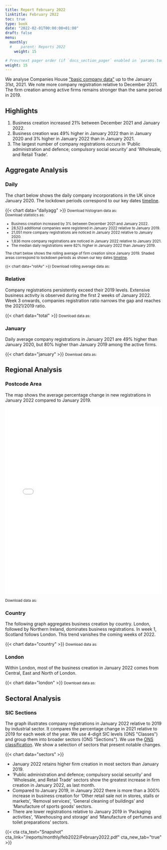 ```yaml
---
title: Report February 2022
linktitle: February 2022
toc: true
type: book
date: "2022-02-01T00:00:00+01:00"
draft: false
menu:
  monthly:
  #    parent: Reports 2022
    weight: 15

# Prev/next pager order (if `docs_section_pager` enabled in `params.toml`)
weight: 15
---
```



We analyse Companies House ["basic company data"](http://download.companieshouse.gov.uk/en_output.html) up to the January 31st, 2021. We note more company registration relative to December 2021. The firm creation among active firms remains stronger than the same period in 2019.

## <i class="far fa-lightbulb"></i>  <span class="ml-1">Highlights</span>
1. Business creation increased 21% between December 2021 and January 2022.
2. Business creation was 49% higher in January 2022 than in January 2020 and 3% higher in January 2022 than in January 2021.
3. The largest number of company registrations occurs in ‘Public administration and defence; compulsory social security’ and ‘Wholesale, and Retail Trade’.

## <i class="fas fa-bullseye"></i> <span class="ml-1">Aggregate Analysis</span>
### Daily 
The chart below shows the daily company incorporations in the UK since January 2020. The lockdown periods correspond to our key dates [timeline](https://uk-firm-dynamics.netlify.app/reports/#timeline). 

{{< chart data="dailyagg" >}}
<small>Download histogram data as: <a href="data/01histogram_Jan 2022.csv" download="01histogram_Jan 2022.csv"><i class="fas fa-file-csv"></i></a>
<br>
Download statistics as: <a href="data/02statsLockdown_Jan 2022.csv" download="02statisticsLockdown.csv"><i class="fas fa-file-csv"></i></a></small>

<small>

- Business creation increased by 3% between December 2021 and January 2022. 
- 28,523 additional companies were registered in January 2022 relative to January 2019. 
- 21,051 more company registrations are noticed in January 2022 relative to January 2020.
- 1,836 more company registrations are noticed in January 2022 relative to January 2021.
- The median daily registrations were 82% higher in January 2022 than January 2019.  

The chart below shows the rolling average of firm creation since January 2019. Shaded areas correspond to lockdown periods as shown our key dates [timeline](https://uk-firm-dynamics.netlify.app/reports/#timeline).

{{< chart data="rollAv" >}}
Download rolling average data as: <a href="data/08rollingAverage_Jan 2022.csv" download="08rollingAverage_Jan 2022.csv"><i class="fas fa-file-excel"></i></a></small>



### Relative  

Company registrations persistently exceed their 2019 levels. Extensive business activity is observed during the first 2 weeks of January 2022. Week 3 onwards, companies registration ratio narrows the gap and reaches the 2021/2019 ratio.

{{< chart data="total" >}}
<small>Download data as: <a href="data/04ratio_Jan 2022.csv" download="03ratio_Jan 2022.csv"><i class="fas fa-file-csv"></i></a></small>

### January
Daily average company registrations in January 2021 are 49% higher than January 2020, but 80% higher than January 2019 among the active firms. 

{{< chart data="january" >}}
<small>Download data as: <a href="data/03stats_Jan 2022.csv" download="04january.csv"><i class="fas fa-file-csv"></i></a></small>

## <i class="fas fa-map-marker-alt"></i>  <span class="ml-1">Regional Analysis</span>

### Postcode Area
The map shows the average percentage change in new registrations in January 2022 compared to January 2019.  

<iframe src="mapFeb2022Av.html" style="height:600px;width:100%;border:none;overflow:hidden;"></iframe>

<small>Download data as: <a href="data/09map_Jan 2022.csv" download="09map.csv"><i class="fas fa-file-csv"></i></a></small>

### Country 
The following graph aggregates business creation by country. London, followed by Northern Ireland, dominates business registrations. In week 1, Scotland follows London. This trend vanishes the coming weeks of 2022.

{{< chart data="country" >}}
<small>Download data as: <a href="data/05country_Jan2022.csv" download="05country_Jan2022.csv"><i class="fas fa-file-csv"></i></a></small>

### London
Within London, most of the business creation in January 2022 comes from Central, East and North of London. 

{{< chart data="london" >}}
<small>Download data as: <a href="data/06London_Jan 2022.csv" download="06london_Jan2022.csv"><i class="fas fa-file-csv"></i></a></small>


## <i class="fas fa-industry"></i> <span class="ml-1">Sectoral Analysis</span>
### SIC Sections
The graph illustrates company registrations in January 2022 relative to 2019 by industrial sector. It compares the percentage change in 2021 relative to 2019 for each week of the year. We use 4-digit SIC levels (ONS "Classes") and group them into broader sectors (ONS "Sections"). We use the [ONS classification](https://onsdigital.github.io/dp-classification-tools/standard-industrial-classification/ONS_SIC_hierarchy_view.html). We show a selection of sectors that present notable changes. 

{{< chart data="sectors" >}}

- January 2022 retains higher firm creation in most sectors than January 2019.
- ‘Public administration and defence; compulsory social security’ and 'Wholesale, and Retail Trade' sectors show the greatest increase in firm creation in January 2022, as last month. 
- Compared to January 2019, in January 2022 there is more than a 300% increase in business creation for ‘Other retail sale not in stores, stalls or markets’, ‘Removal services’, ‘General cleaning of buildings’ and ‘Manufacture of sports goods’ sectors.
- There are lower registrations relative to January 2019 in ‘Packaging activities’, ‘Warehousing and storage’ and ‘Manufacture of perfumes and toilet preparations’ sectors. 

{{< cta cta_text="Snapshot" cta_link="/reports/monthly/feb2022/February2022.pdf" cta_new_tab="true" >}}

